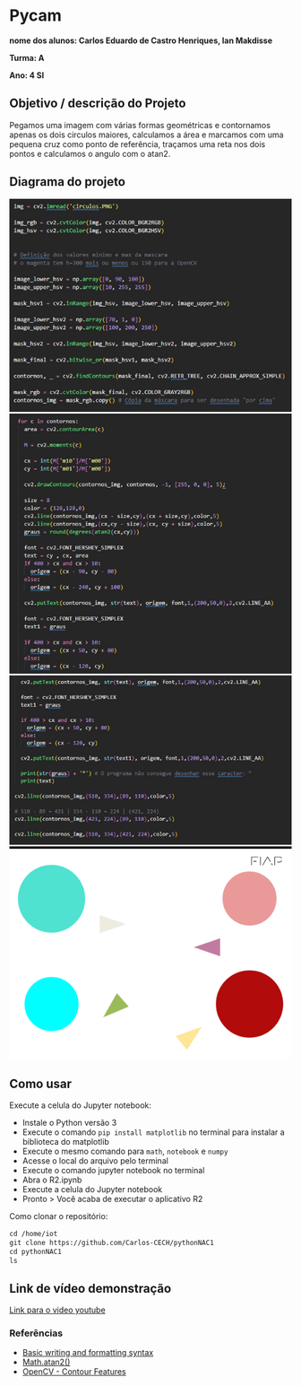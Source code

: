 # Pycam

**nome dos alunos: Carlos Eduardo de Castro Henriques, Ian Makdisse** 

**Turma: A**

**Ano: 4 SI**

## Objetivo / descrição do Projeto

Pegamos uma imagem com várias formas geométricas e contornamos apenas os dois circulos maiores, calculamos a área e marcamos com uma pequena cruz como ponto de referência, traçamos uma reta nos dois pontos e calculamos o angulo com o atan2.

## Diagrama do projeto

<img src="/arquitetura_part1.jpg" width="550"> <br>
<img src="/arquitetura_part2.jpg" width="550"> <br>
<img src="/arquitetura_part3.jpg" width="550"> <br>
<img src="/circulos.PNG" width="550">


## Como usar 

Execute a celula do Jupyter notebook:

* Instale o Python versão 3
* Execute o comando `pip install matplotlib` no terminal para instalar a biblioteca do matplotlib 
* Execute o mesmo comando para `math`, `notebook` e `numpy`
* Acesse o local do arquivo pelo terminal
* Execute o comando jupyter notebook no terminal
* Abra o R2.ipynb
* Execute a celula do Jupyter notebook
* Pronto > Você acaba de executar o aplicativo R2

Como clonar o repositório:

    cd /home/iot
    git clone https://github.com/Carlos-CECH/pythonNAC1
    cd pythonNAC1
    ls


## Link de vídeo demonstração

[Link para o video youtube](https://youtu.be/wv0MEnzSnEs)


### Referências 

* [Basic writing and formatting syntax](https://docs.github.com/en/github/writing-on-github/getting-started-with-writing-and-formatting-on-github/basic-writing-and-formatting-syntax)
* [Math.atan2()](https://developer.mozilla.org/pt-BR/docs/Web/JavaScript/Reference/Global_Objects/Math/atan2)
* [OpenCV - Contour Features](https://docs.opencv.org/4.x/dd/d49/tutorial_py_contour_features.html)
